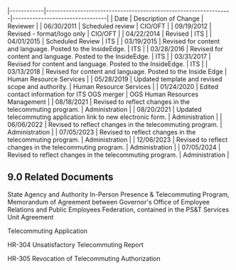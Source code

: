 |------------|-----------------------------------------------------------------|---------------------------------|
| Date       | Description of Change                                           | Reviewer                        |
| 06/30/2011 | Scheduled review                                                | CIO/OFT                         |
| 09/19/2012 | Revised - format/logo only                                      | CIO/OFT                         |
| 04/22/2014 | Revised                                                         | ITS                             |
| 04/01/2015 | Scheduled Review                                                | ITS                             |
| 03/19/2015 | Revised for content and language.  Posted to the InsideEdge.    | ITS                             |
| 03/28/2016 | Revised for content and language.  Posted to the InsideEdge.    | ITS                             |
| 03/31/2017 | Revised for content and language.  Posted to the InsideEdge.    | ITS                             |
| 03/13/2018 | Revised for content and language.  Posted to the Inside Edge    | Human Resource Services         |
| 05/28/2019 | Updated template and revised scope and  authority.              | Human Resource Services         |
| 01/24/2020 | Edited contact information for ITS OGS  merger                  | OGS Human Resources  Management |
| 08/18/2021 | Revised to reflect changes in the  telecommuting program.       | Administration                  |
| 08/20/2021 | Updated telecommuting application link  to new electronic form. | Administration                  |
| 06/06/2022 | Revised to reflect changes in the  telecommuting program.       | Administration                  |
| 07/05/2023 | Revised to reflect changes in the  telecommuting program.       | Administration                  |
| 12/06/2023 | Revised to reflect changes in the  telecommuting program.       | Administration                  |
| 07/05/2024 | Revised to reflect changes in the  telecommuting program.       | Administration                  |

## **9.0 Related Documents**

State Agency and Authority In-Person Presence & Telecommuting Program, Memorandum of Agreement between Governor's Office of Employee Relations and Public Employees Federation, contained in the PS&T Services Unit Agreement

Telecommuting Application

HR-304 Unsatisfactory Telecommuting Report

HR-305 Revocation of Telecommuting Authorization
